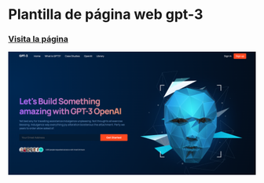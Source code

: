 # Plantilla de página web gpt-3

### [Visita la página](https://proyecto1.marvingcdev.ml/)

![GPT-3](img_1.png)